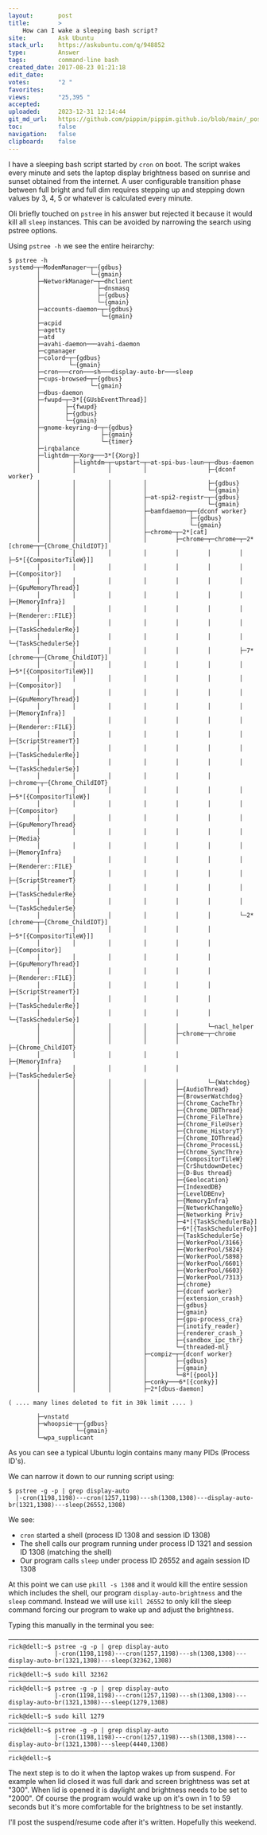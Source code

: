 ```yaml
---
layout:       post
title:        >
    How can I wake a sleeping bash script?
site:         Ask Ubuntu
stack_url:    https://askubuntu.com/q/948852
type:         Answer
tags:         command-line bash
created_date: 2017-08-23 01:21:18
edit_date:    
votes:        "2 "
favorites:    
views:        "25,395 "
accepted:     
uploaded:     2023-12-31 12:14:44
git_md_url:   https://github.com/pippim/pippim.github.io/blob/main/_posts/2017/2017-08-23-How-can-I-wake-a-sleeping-bash-script_.md
toc:          false
navigation:   false
clipboard:    false
---
```


I have a sleeping bash script started by `cron` on boot. The script wakes every minute and sets the laptop display brightness based on sunrise and sunset obtained from the internet. A user configurable transition phase between full bright and full dim requires stepping up and stepping down values by 3, 4, 5 or whatever is calculated every minute.

Oli briefly touched on `pstree` in his answer but rejected it because it would kill all `sleep` instances. This can be avoided by narrowing the search using pstree options.

Using `pstree -h` we see the entire heirarchy:

``` 
$ pstree -h
systemd─┬─ModemManager─┬─{gdbus}
        │              └─{gmain}
        ├─NetworkManager─┬─dhclient
        │                ├─dnsmasq
        │                ├─{gdbus}
        │                └─{gmain}
        ├─accounts-daemon─┬─{gdbus}
        │                 └─{gmain}
        ├─acpid
        ├─agetty
        ├─atd
        ├─avahi-daemon───avahi-daemon
        ├─cgmanager
        ├─colord─┬─{gdbus}
        │        └─{gmain}
        ├─cron───cron───sh───display-auto-br───sleep
        ├─cups-browsed─┬─{gdbus}
        │              └─{gmain}
        ├─dbus-daemon
        ├─fwupd─┬─3*[{GUsbEventThread}]
        │       ├─{fwupd}
        │       ├─{gdbus}
        │       └─{gmain}
        ├─gnome-keyring-d─┬─{gdbus}
        │                 ├─{gmain}
        │                 └─{timer}
        ├─irqbalance
        ├─lightdm─┬─Xorg───3*[{Xorg}]
        │         ├─lightdm─┬─upstart─┬─at-spi-bus-laun─┬─dbus-daemon
        │         │         │         │                 ├─{dconf worker}
        │         │         │         │                 ├─{gdbus}
        │         │         │         │                 └─{gmain}
        │         │         │         ├─at-spi2-registr─┬─{gdbus}
        │         │         │         │                 └─{gmain}
        │         │         │         ├─bamfdaemon─┬─{dconf worker}
        │         │         │         │            ├─{gdbus}
        │         │         │         │            └─{gmain}
        │         │         │         ├─chrome─┬─2*[cat]
        │         │         │         │        ├─chrome─┬─chrome─┬─2*[chrome─┬─{Chrome_ChildIOT}]
        │         │         │         │        │        │        │           ├─5*[{CompositorTileW}]]
        │         │         │         │        │        │        │           ├─{Compositor}]
        │         │         │         │        │        │        │           ├─{GpuMemoryThread}]
        │         │         │         │        │        │        │           ├─{MemoryInfra}]
        │         │         │         │        │        │        │           ├─{Renderer::FILE}]
        │         │         │         │        │        │        │           ├─{TaskSchedulerRe}]
        │         │         │         │        │        │        │           └─{TaskSchedulerSe}]
        │         │         │         │        │        │        ├─7*[chrome─┬─{Chrome_ChildIOT}]
        │         │         │         │        │        │        │           ├─5*[{CompositorTileW}]]
        │         │         │         │        │        │        │           ├─{Compositor}]
        │         │         │         │        │        │        │           ├─{GpuMemoryThread}]
        │         │         │         │        │        │        │           ├─{MemoryInfra}]
        │         │         │         │        │        │        │           ├─{Renderer::FILE}]
        │         │         │         │        │        │        │           ├─{ScriptStreamerT}]
        │         │         │         │        │        │        │           ├─{TaskSchedulerRe}]
        │         │         │         │        │        │        │           └─{TaskSchedulerSe}]
        │         │         │         │        │        │        ├─chrome─┬─{Chrome_ChildIOT}
        │         │         │         │        │        │        │        ├─5*[{CompositorTileW}]
        │         │         │         │        │        │        │        ├─{Compositor}
        │         │         │         │        │        │        │        ├─{GpuMemoryThread}
        │         │         │         │        │        │        │        ├─{Media}
        │         │         │         │        │        │        │        ├─{MemoryInfra}
        │         │         │         │        │        │        │        ├─{Renderer::FILE}
        │         │         │         │        │        │        │        ├─{ScriptStreamerT}
        │         │         │         │        │        │        │        ├─{TaskSchedulerRe}
        │         │         │         │        │        │        │        └─{TaskSchedulerSe}
        │         │         │         │        │        │        └─2*[chrome─┬─{Chrome_ChildIOT}]
        │         │         │         │        │        │                    ├─5*[{CompositorTileW}]]
        │         │         │         │        │        │                    ├─{Compositor}]
        │         │         │         │        │        │                    ├─{GpuMemoryThread}]
        │         │         │         │        │        │                    ├─{Renderer::FILE}]
        │         │         │         │        │        │                    ├─{ScriptStreamerT}]
        │         │         │         │        │        │                    ├─{TaskSchedulerRe}]
        │         │         │         │        │        │                    └─{TaskSchedulerSe}]
        │         │         │         │        │        └─nacl_helper
        │         │         │         │        ├─chrome─┬─chrome
        │         │         │         │        │        ├─{Chrome_ChildIOT}
        │         │         │         │        │        ├─{MemoryInfra}
        │         │         │         │        │        ├─{TaskSchedulerSe}
        │         │         │         │        │        └─{Watchdog}
        │         │         │         │        ├─{AudioThread}
        │         │         │         │        ├─{BrowserWatchdog}
        │         │         │         │        ├─{Chrome_CacheThr}
        │         │         │         │        ├─{Chrome_DBThread}
        │         │         │         │        ├─{Chrome_FileThre}
        │         │         │         │        ├─{Chrome_FileUser}
        │         │         │         │        ├─{Chrome_HistoryT}
        │         │         │         │        ├─{Chrome_IOThread}
        │         │         │         │        ├─{Chrome_ProcessL}
        │         │         │         │        ├─{Chrome_SyncThre}
        │         │         │         │        ├─{CompositorTileW}
        │         │         │         │        ├─{CrShutdownDetec}
        │         │         │         │        ├─{D-Bus thread}
        │         │         │         │        ├─{Geolocation}
        │         │         │         │        ├─{IndexedDB}
        │         │         │         │        ├─{LevelDBEnv}
        │         │         │         │        ├─{MemoryInfra}
        │         │         │         │        ├─{NetworkChangeNo}
        │         │         │         │        ├─{Networking Priv}
        │         │         │         │        ├─4*[{TaskSchedulerBa}]
        │         │         │         │        ├─6*[{TaskSchedulerFo}]
        │         │         │         │        ├─{TaskSchedulerSe}
        │         │         │         │        ├─{WorkerPool/3166}
        │         │         │         │        ├─{WorkerPool/5824}
        │         │         │         │        ├─{WorkerPool/5898}
        │         │         │         │        ├─{WorkerPool/6601}
        │         │         │         │        ├─{WorkerPool/6603}
        │         │         │         │        ├─{WorkerPool/7313}
        │         │         │         │        ├─{chrome}
        │         │         │         │        ├─{dconf worker}
        │         │         │         │        ├─{extension_crash}
        │         │         │         │        ├─{gdbus}
        │         │         │         │        ├─{gmain}
        │         │         │         │        ├─{gpu-process_cra}
        │         │         │         │        ├─{inotify_reader}
        │         │         │         │        ├─{renderer_crash_}
        │         │         │         │        ├─{sandbox_ipc_thr}
        │         │         │         │        └─{threaded-ml}
        │         │         │         ├─compiz─┬─{dconf worker}
        │         │         │         │        ├─{gdbus}
        │         │         │         │        ├─{gmain}
        │         │         │         │        └─8*[{pool}]
        │         │         │         ├─conky───6*[{conky}]
        │         │         │         ├─2*[dbus-daemon]

( .... many lines deleted to fit in 30k limit .... )

        ├─vnstatd
        ├─whoopsie─┬─{gdbus}
        │          └─{gmain}
        └─wpa_supplicant
```

As you can see a typical Ubuntu login contains many many PIDs (Process ID's).

We can narrow it down to our running script using:

``` 
$ pstree -g -p | grep display-auto
  |-cron(1198,1198)---cron(1257,1198)---sh(1308,1308)---display-auto-br(1321,1308)---sleep(26552,1308)
```

We see:

- `cron` started a shell (process ID 1308 and session ID 1308)
- The shell calls our program running under process ID 1321 and session ID 1308 (matching the shell)
- Our program calls `sleep` under process ID 26552 and again session ID 1308

At this point we can use `pkill -s 1308` and it would kill the entire session which includes the shell, our program `display-auto-brightness` and the `sleep` command. Instead we will use `kill 26552` to only kill the sleep command forcing our program to wake up and adjust the brightness.

Typing this manually in the terminal you see:

``` 
───────────────────────────────────────────────────────────────────────────────
rick@dell:~$ pstree -g -p | grep display-auto
             |-cron(1198,1198)---cron(1257,1198)---sh(1308,1308)---display-auto-br(1321,1308)---sleep(32362,1308)
───────────────────────────────────────────────────────────────────────────────
rick@dell:~$ sudo kill 32362
───────────────────────────────────────────────────────────────────────────────
rick@dell:~$ pstree -g -p | grep display-auto
             |-cron(1198,1198)---cron(1257,1198)---sh(1308,1308)---display-auto-br(1321,1308)---sleep(1279,1308)
───────────────────────────────────────────────────────────────────────────────
rick@dell:~$ sudo kill 1279
───────────────────────────────────────────────────────────────────────────────
rick@dell:~$ pstree -g -p | grep display-auto
             |-cron(1198,1198)---cron(1257,1198)---sh(1308,1308)---display-auto-br(1321,1308)---sleep(4440,1308)
───────────────────────────────────────────────────────────────────────────────
rick@dell:~$ 
```

The next step is to do it when the laptop wakes up from suspend. For example when lid closed it was full dark and screen brightness was set at "300". When lid is opened it is daylight and brightness needs to be set to "2000". Of course the program would wake up on it's own in 1 to 59 seconds but it's more comfortable for the brightness to be set instantly.

I'll post the suspend/resume code after it's written. Hopefully this weekend.



